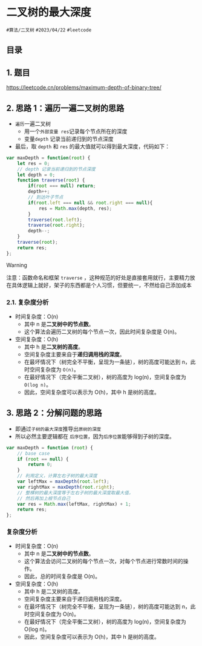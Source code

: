 
# 二叉树的最大深度

`#算法/二叉树` `#2023/04/22`  `#leetcode` 


## 目录
<!-- toc -->
 ## 1. 题目 

https://leetcode.cn/problems/maximum-depth-of-binary-tree/

## 2. 思路 1：遍历一遍二叉树的思路

- `遍历`一遍二叉树
	- 用一个`外部变量 res`记录每个节点所在的深度
	- 变量`depth` 记录当前递归到的节点深度
- 最后，取 `depth` 和 `res` 的最大值就可以得到最大深度，代码如下：

```javascript
var maxDepth = function(root) {
    let res = 0;
    // depth 记录当前递归到的节点深度
    let depth = 0;
    function traverse(root) {
        if(root === null) return;
        depth++;
        // 到达叶子节点
        if(root.left === null && root.right === null){
            res = Math.max(depth, res);
        }
        traverse(root.left);
        traverse(root.right);
        depth--;
    }
    traverse(root);
    return res;
};
```

> [!warning]
> 注意：函数命名和框架 `traverse` ，这种规范的好处是直接套用就行，主要精力放在具体逻辑上就好，架子的东西都是个人习惯，但要统一，不然给自己添加成本

### 2.1. 复杂度分析

- 时间复杂度：O(n)
	- 其中 n 是**二叉树中的节点数**。
	- 这个算法会遍历二叉树的每个节点一次，因此时间复杂度是 O(n)。
- 空间复杂度：O(h)
	- 其中 h 是**二叉树的高度**。
	- 空间复杂度主要来自于**递归调用栈的深度**。
	- 在最坏情况下（树完全不平衡，呈现为一条链），树的高度可能达到 n，此时空间复杂度为 `O(n)`。
	- 在最好情况下（完全平衡二叉树），树的高度为 log(n)，空间复杂度为 `O(log n)`。
	- 因此，空间复杂度可以表示为 O(h)，其中 h 是树的高度。

## 3. 思路 2：分解问题的思路

- 即通过`子树的最大深度`推导出`原树的深度`
- 所以必然主要逻辑都在 `后序位置`，因为`后序位置`能够得到子树的深度。

```js
var maxDepth = function (root) {
	// base case
    if (root == null) {
        return 0;
    }
    // 利用定义，计算左右子树的最大深度
    var leftMax = maxDepth(root.left);
    var rightMax = maxDepth(root.right);
    // 整棵树的最大深度等于左右子树的最大深度取最大值，
    // 然后再加上根节点自己
    var res = Math.max(leftMax, rightMax) + 1;
    return res;
};
```

### 复杂度分析

- 时间复杂度：O(n)
	- 其中 n 是**二叉树中的节点数**。
	- 这个算法会访问二叉树的每个节点一次，对每个节点进行常数时间的操作。
	- 因此，总的时间复杂度是 O(n)。
- 空间复杂度：O(h)
	- 其中 h 是二叉树的高度。
	- 空间复杂度主要来自于递归调用栈的深度。
	- 在最坏情况下（树完全不平衡，呈现为一条链），树的高度可能达到 n，此时空间复杂度为 O(n)。
	- 在最好情况下（完全平衡二叉树），树的高度为 log(n)，空间复杂度为 O(log n)。
	- 因此，空间复杂度可以表示为 O(h)，其中 h 是树的高度。